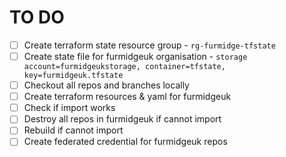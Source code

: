 # TO DO
- [ ] Create terraform state resource group - `rg-furmidge-tfstate`
- [ ] Create state file for furmidgeuk organisation - `storage account=furmidgeukstorage, container=tfstate, key=furmidgeuk.tfstate`
- [ ] Checkout all repos and branches locally
- [ ] Create terraform resources & yaml for furmidgeuk
- [ ] Check if import works
- [ ] Destroy all repos in furmidgeuk if cannot import
- [ ] Rebuild if cannot import
- [ ] Create federated credential for furmidgeuk repos
